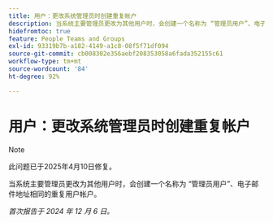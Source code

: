 ```yaml
---
title: 用户：更改系统管理员时创建重复帐户
description: 当系统主要管理员更改为其他用户时，会创建一个名称为 “管理员用户”、电子邮件地址相同的重复用户帐户。
hidefromtoc: true
feature: People Teams and Groups
exl-id: 93319b7b-a182-4149-a1c8-08f5f71df094
source-git-commit: cb008302e356aebf208353058a6fada352155c61
workflow-type: tm+mt
source-wordcount: '84'
ht-degree: 92%

---
```


# 用户：更改系统管理员时创建重复帐户

>[!NOTE]
>
>此问题已于2025年4月10日修复。

当系统主要管理员更改为其他用户时，会创建一个名称为 “管理员用户”、电子邮件地址相同的重复用户帐户。

_首次报告于 2024 年 12 月 6 日。_
